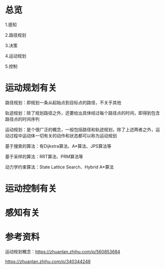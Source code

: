 # 总览

1.感知

2.路径规划

3.决策

4.运动规划

5.控制



# 运动规划有关

路径规划：即规划一条从起始点到目标点的路径，不关乎其他

轨迹规划：除了规划路径之外，还要给出具体经过每个路径点的时间，即得到包含路径点的时间序列

运动规划：是个很广泛的概念，一般包括路径和轨迹规划，除了上述两者之外，运动过程中运动体一切有关的动作和状态都可以称为运动规划



基于搜索的算法：有Dijkstra算法、A*算法、JPS算法等

基于采样的算法：RRT算法、PRM算法等

动力学约束算法：State Lattice Search、Hybrid A*算法



# 运动控制有关





# 感知有关







# 参考资料

运动规划概念：https://zhuanlan.zhihu.com/p/560853684

https://zhuanlan.zhihu.com/p/340344248